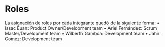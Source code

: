 # Roles
La asignación de roles por cada integrante quedó de la siguiente forma:
•	Issac Euan: Product Owner/Development team
•	Ariel Fernández: Scrum Master/Development team
•	Wilberth Gamboa: Development team
•	Jahir Gomez: Development team
